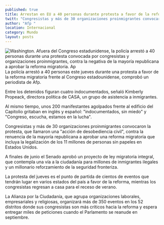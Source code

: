 ```yaml
---
published: true
title: Arrestan en EU a 40 personas durante protesta a favor de la reforma migratoria
twitt: "Congresistas y más de 30 organizaciones proinmigrantes convocaron la \"acción de desobediencia civil\", contra la renuencia de los republicanos a aprobarla. Unos 200 manifestantes se congregaron ante el Capitolio"
author: "Afp "
location: Internacional
category: Mundo
layout: posts
---
```


![Washington. Afuera del Congreso estadunidense, la policía arrestó a 40 personas durante una protesta convocada por congresistas y organizaciones proinmigrantes, contra la negativa de la mayoría republicana a aprobar la reforma migratoria. Ap](http://i.imgur.com/TyNoNnIm.jpg)La policía arrestó a 40 personas este jueves durante una protesta a favor de la reforma migratoria frente al Congreso estadounidense, comprobó un periodista de Afp.

Entre los detenidos figuran cuatro indocumentados, señaló Kimberly Propeack, directora política de CASA, un grupo de asistencia a inmigrantes.

Al mismo tiempo, unos 200 manifestantes agolpados frente al edificio del Capitolio gritaban en inglés y español: "indocumentados, sin miedo" y "Congreso, escucha, estamos en la lucha".

Congresistas y más de 30 organizaciones proinmigrantes convocaron la protesta, que llamaron una "acción de desobediencia civil", contra la renuencia de la mayoría republicana a aprobar una reforma migratoria que incluya la legalización de los 11 millones de personas sin papeles en Estados Unidos.

A finales de junio el Senado aprobó un proyecto de ley migratoria integral, que contempla una vía a la ciudadanía para millones de inmigrantes ilegales y un millonario reforzamiento de la seguridad fronteriza.

La protesta del jueves es el punto de partida de cientos de eventos que tendrán lugar en varios estados del país a favor de la reforma, mientras los congresistas regresan a casa para el receso de verano.

La Alianza por la Ciudadanía, que agrupa organizaciones laborales, empresariales y religiosas, organizará más de 350 eventos en los 52 distritos donde sus congresistas son más críticos hacia la reforma y espera entregar miles de peticiones cuando el Parlamento se reanude en septiembre.
